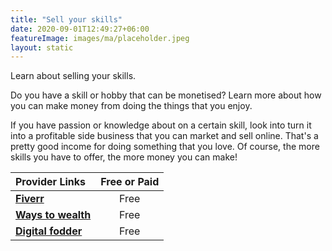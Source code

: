 ```yaml
---
title: "Sell your skills"
date: 2020-09-01T12:49:27+06:00
featureImage: images/ma/placeholder.jpeg
layout: static
---
```


Learn about selling your skills.

Do you have a skill or hobby that can be monetised? Learn more about how you can make money from doing the things that you enjoy.

If you have passion or knowledge about on a certain skill, look into turn it into a profitable side business that you can market and sell online. That's a pretty good income for doing something that you love. Of course, the more skills you have to offer, the more money you can make!

| Provider Links      | Free or Paid  |  
| :-----------          | :--------------:      |  
| [**Fiverr**](https://www.fiverr.com/) | Free | 
| [**Ways to wealth**](https://www.thewaystowealth.com/make-money/fiverr/) | Free | 
| [**Digital fodder**](https://www.digitalfodder.com/how-to-make-money-on-fiverr/) | Free | 
  

<br/><br/>






